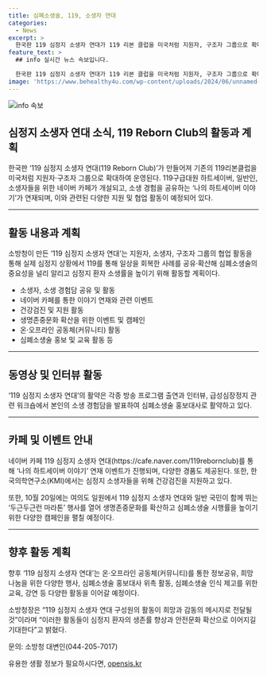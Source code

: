 ```yaml
---
title: 심폐소생술, 119, 소생자 연대
categories:
  - News
excerpt: >
  한국판 119 심정지 소생자 연대가 119 리본 클럽을 미국처럼 지원자, 구조자 그룹으로 확대 운영하고 네이버 카페를 통해 심정지 소생 경험을 나누며, 하트세이버 이야기를 공유한다. 소방청은 생명존중문화 확산과 심폐소생술 홍보를 위해 연대를 만들었으며, 다양한 활동을 펼치고 있으며, 10월에는 뛰는 두근두근런 마라톤 행사를 개최할 예정이다. SNS연재 이벤트와 건강검진을 지원하고, 심폐소생술 인식 제고를 위한 다양한 활동을 전개할 계획이다.
feature_text: >
  ## info 실시간 뉴스 속보입니다.

  한국판 119 심정지 소생자 연대가 119 리본 클럽을 미국처럼 지원자, 구조자 그룹으로 확대 운영하고 네이버 카페를 통해 심정지 소생 경험을 나누며, 하트세이버 이야기를 공유한다. 소방청은 생명존중문화 확산과 심폐소생술 홍보를 위해 연대를 만들었으며, 다양한 활동을 펼치고 있으며, 10월에는 뛰는 두근두근런 마라톤 행사를 개최할 예정이다. SNS연재 이벤트와 건강검진을 지원하고, 심폐소생술 인식 제고를 위한 다양한 활동을 전개할 계획이다.
image: 'https://www.behealthy4u.com/wp-content/uploads/2024/06/unnamed-file.png'
---
```


<p><img src="https://www.behealthy4u.com/wp-content/uploads/2024/06/unnamed-file.png" alt="info 속보" /></p>

<h2 data-ke-size="size26">심정지 소생자 연대 소식, 119 Reborn Club의 활동과 계획</h2>

<p data-ke-size="size16">한국판 ‘119 심정지 소생자 연대(119 Reborn Club)’가 만들어져 기존의 119리본클럽을 미국처럼 지원자·구조자 그룹으로 확대하여 운영된다. 119구급대원 하트세이버, 일반인, 소생자들을 위한 네이버 카페가 개설되고, 소생 경험을 공유하는 ‘나의 하트세이버 이야기’가 연재되며, 이와 관련된 다양한 지원 및 협업 활동이 예정되어 있다.</p>

<hr>

<h2 data-ke-size="size24">활동 내용과 계획</h2>

<p data-ke-size="size16">소방청이 만든 ‘119 심정지 소생자 연대’는 지원자, 소생자, 구조자 그룹의 협업 활동을 통해 실제 심정지 상황에서 119를 통해 일상을 회복한 사례를 공유·확산해 심폐소생술의 중요성을 널리 알리고 심정지 환자 소생률을 높이기 위해 활동할 계획이다.</p>

<ul>
<li>소생자, 소생 경험담 공유 및 활동</li>
<li>네이버 카페를 통한 이야기 연재와 관련 이벤트</li>
<li>건강검진 및 지원 활동</li>
<li>생명존중문화 확산을 위한 이벤트 및 캠페인</li>
<li>온·오프라인 공동체(커뮤니티) 활동</li>
<li>심폐소생술 홍보 및 교육 활동 등</li>
</ul>

<hr>

<h2 data-ke-size="size24">동영상 및 인터뷰 활동</h2>

<p data-ke-size="size16">‘119 심정지 소생자 연대’의 활약은 각종 방송 프로그램 출연과 인터뷰, 급성심장정지 관련 워크숍에서 본인의 소생 경험담을 발표하여 심폐소생술 홍보대사로 활약하고 있다.</p>

<hr>

<h2 data-ke-size="size24">카페 및 이벤트 안내</h2>

<p data-ke-size="size16">네이버 카페 119 심정지 소생자 연대(https://cafe.naver.com/119rebornclub)를 통해 ‘나의 하트세이버 이야기’ 연재 이벤트가 진행되며, 다양한 경품도 제공된다. 또한, 한국의학연구소(KMI)에서는 심정지 소생자들을 위해 건강검진을 지원하고 있다.</p>

<p data-ke-size="size16">또한, 10월 20일에는 여의도 일원에서 119 심정지 소생자 연대와 일반 국민이 함께 뛰는 ‘두근두근런 마라톤’ 행사를 열어 생명존중문화를 확산하고 심폐소생술 시행률을 높이기 위한 다양한 캠페인을 펼칠 예정이다. </p>

<hr>

<h2 data-ke-size="size24">향후 활동 계획</h2>

<p data-ke-size="size16">향후 ‘119 심정지 소생자 연대’는 온·오프라인 공동체(커뮤니티)를 통한 정보공유, 희망 나눔을 위한 다양한 행사, 심폐소생술 홍보대사 위촉 활동, 심폐소생술 인식 제고를 위한 교육, 강연 등 다양한 활동을 이어갈 예정이다.</p>

<p data-ke-size="size16">소방청장은 “119 심정지 소생자 연대 구성원의 활동이 희망과 감동의 메시지로 전달될 것”이라며 “이러한 활동들이 심정지 환자의 생존률 향상과 안전문화 확산으로 이어지길 기대한다”고 밝혔다.</p>

<p data-ke-size="size16">문의: 소방청 대변인(044-205-7017)</p>

<p data-ke-size="size16"></p>
유용한 생활 정보가 필요하시다면, <a href="https://opensis.kr" rel="dofollow">opensis.kr</a>


